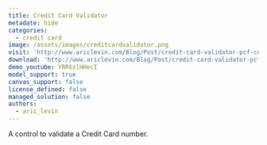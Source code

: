 ```yaml
---
title: Credit Card Validator
metadate: hide
categories:
  - credit card
image: /assets/images/creditcardvalidator.png
visit: 'http://www.ariclevin.com/Blog/Post/credit-card-validator-pcf-control'
download: 'http://www.ariclevin.com/Blog/Post/credit-card-validator-pcf-control'
demo_youtube: YRR6zlHHecI
model_support: true
canvas_support: false
license_defined: false
managed_solution: false
authors:
  - aric_levin
---
```


A control to validate a Credit Card number.
